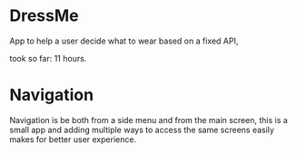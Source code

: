 # DressMe

App to help a user decide what to wear based on a fixed API,

took so far: 11 hours.

# Navigation

Navigation is be both from a side menu and from the main screen, this is a small app and adding multiple ways to access the same screens easily makes for better user experience.
